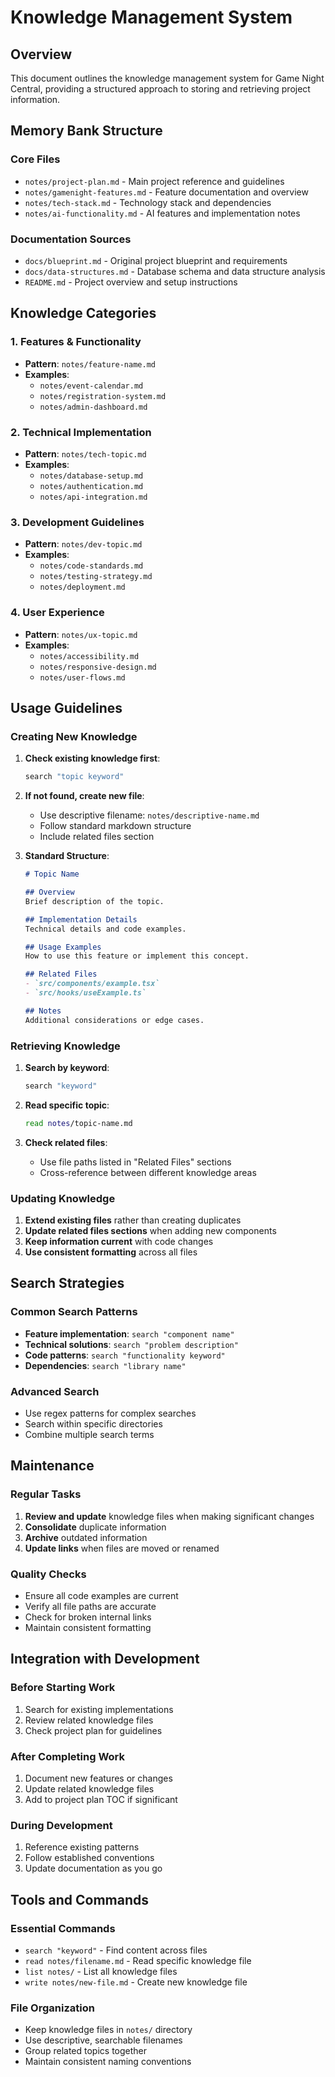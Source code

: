 # Knowledge Management System

## Overview

This document outlines the knowledge management system for Game Night Central, providing a structured approach to storing and retrieving project information.

## Memory Bank Structure

### Core Files

- `notes/project-plan.md` - Main project reference and guidelines
- `notes/gamenight-features.md` - Feature documentation and overview
- `notes/tech-stack.md` - Technology stack and dependencies
- `notes/ai-functionality.md` - AI features and implementation notes

### Documentation Sources

- `docs/blueprint.md` - Original project blueprint and requirements
- `docs/data-structures.md` - Database schema and data structure analysis
- `README.md` - Project overview and setup instructions

## Knowledge Categories

### 1. Features & Functionality

- **Pattern**: `notes/feature-name.md`
- **Examples**:
  - `notes/event-calendar.md`
  - `notes/registration-system.md`
  - `notes/admin-dashboard.md`

### 2. Technical Implementation

- **Pattern**: `notes/tech-topic.md`
- **Examples**:
  - `notes/database-setup.md`
  - `notes/authentication.md`
  - `notes/api-integration.md`

### 3. Development Guidelines

- **Pattern**: `notes/dev-topic.md`
- **Examples**:
  - `notes/code-standards.md`
  - `notes/testing-strategy.md`
  - `notes/deployment.md`

### 4. User Experience

- **Pattern**: `notes/ux-topic.md`
- **Examples**:
  - `notes/accessibility.md`
  - `notes/responsive-design.md`
  - `notes/user-flows.md`

## Usage Guidelines

### Creating New Knowledge

1. **Check existing knowledge first**:
   ```bash
   search "topic keyword"
   ```

2. **If not found, create new file**:
   - Use descriptive filename: `notes/descriptive-name.md`
   - Follow standard markdown structure
   - Include related files section

3. **Standard Structure**:
   ```markdown
   # Topic Name

   ## Overview
   Brief description of the topic.

   ## Implementation Details
   Technical details and code examples.

   ## Usage Examples
   How to use this feature or implement this concept.

   ## Related Files
   - `src/components/example.tsx`
   - `src/hooks/useExample.ts`

   ## Notes
   Additional considerations or edge cases.
   ```

### Retrieving Knowledge

1. **Search by keyword**:
   ```bash
   search "keyword"
   ```

2. **Read specific topic**:
   ```bash
   read notes/topic-name.md
   ```

3. **Check related files**:
   - Use file paths listed in "Related Files" sections
   - Cross-reference between different knowledge areas

### Updating Knowledge

1. **Extend existing files** rather than creating duplicates
2. **Update related files sections** when adding new components
3. **Keep information current** with code changes
4. **Use consistent formatting** across all files

## Search Strategies

### Common Search Patterns

- **Feature implementation**: `search "component name"`
- **Technical solutions**: `search "problem description"`
- **Code patterns**: `search "functionality keyword"`
- **Dependencies**: `search "library name"`

### Advanced Search

- Use regex patterns for complex searches
- Search within specific directories
- Combine multiple search terms

## Maintenance

### Regular Tasks

1. **Review and update** knowledge files when making significant changes
2. **Consolidate** duplicate information
3. **Archive** outdated information
4. **Update links** when files are moved or renamed

### Quality Checks

- Ensure all code examples are current
- Verify all file paths are accurate
- Check for broken internal links
- Maintain consistent formatting

## Integration with Development

### Before Starting Work

1. Search for existing implementations
2. Review related knowledge files
3. Check project plan for guidelines

### After Completing Work

1. Document new features or changes
2. Update related knowledge files
3. Add to project plan TOC if significant

### During Development

1. Reference existing patterns
2. Follow established conventions
3. Update documentation as you go

## Tools and Commands

### Essential Commands

- `search "keyword"` - Find content across files
- `read notes/filename.md` - Read specific knowledge file
- `list notes/` - List all knowledge files
- `write notes/new-file.md` - Create new knowledge file

### File Organization

- Keep knowledge files in `notes/` directory
- Use descriptive, searchable filenames
- Group related topics together
- Maintain consistent naming conventions
